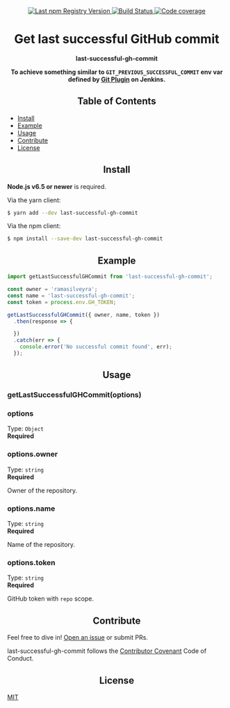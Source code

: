 <div align="center">
  <a href="https://www.npmjs.com/package/last-successful-gh-commit">
    <img src="https://img.shields.io/npm/v/last-successful-gh-commit.svg?maxAge=86400" alt="Last npm Registry Version">
  </a>
  <a href="https://travis-ci.org/ramasilveyra/last-successful-gh-commit?branch=master">
    <img src="https://travis-ci.org/ramasilveyra/last-successful-gh-commit.svg?branch=master" alt="Build Status">
  </a>
  <a href="https://codecov.io/github/ramasilveyra/last-successful-gh-commit?branch=master">
    <img src="https://img.shields.io/codecov/c/github/ramasilveyra/last-successful-gh-commit.svg?branch=master" alt="Code coverage">
  </a>
</div>


<h1 align="center">Get last successful GitHub commit</h1>

<p align="center"><b>last-successful-gh-commit</b></p>

<p align="center"><b>To achieve something similar to <code>GIT_PREVIOUS_SUCCESSFUL_COMMIT</code> env var defined by <a href="https://wiki.jenkins.io/display/JENKINS/Git+Plugin">Git Plugin</a> on Jenkins.</b></p>

<h2 align="center">Table of Contents</h2>

- [Install](#install)
- [Example](#example)
- [Usage](#usage)
- [Contribute](#contribute)
- [License](#license)

<h2 align="center">Install</h2>

**Node.js v6.5 or newer** is required.

Via the yarn client:

```bash
$ yarn add --dev last-successful-gh-commit
```

Via the npm client:

```bash
$ npm install --save-dev last-successful-gh-commit
```

<h2 align="center">Example</h2>

```js
import getLastSuccessfulGHCommit from 'last-successful-gh-commit';

const owner = 'ramasilveyra';
const name = 'last-successful-gh-commit';
const token = process.env.GH_TOKEN;

getLastSuccessfulGHCommit({ owner, name, token })
  .then(response => {

  })
  .catch(err => {
    console.error('No successful commit found', err);
  });
```

<h2 align="center">Usage</h2>

### getLastSuccessfulGHCommit(options)

### options

Type: `Object`<br>
**Required**

### options.owner

Type: `string`<br>
**Required**

Owner of the repository.

### options.name

Type: `string`<br>
**Required**

Name of the repository.

### options.token

Type: `string`<br>
**Required**

GitHub token with `repo` scope.

<h2 align="center">Contribute</h2>

Feel free to dive in! [Open an issue](https://github.com/ramasilveyra/last-successful-gh-commit/issues/new) or submit PRs.

last-successful-gh-commit follows the [Contributor Covenant](http://contributor-covenant.org/version/1/3/0/) Code of Conduct.

<h2 align="center">License</h2>

[MIT](LICENSE.md)

